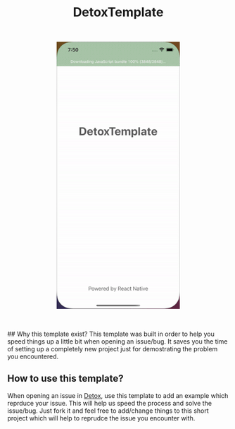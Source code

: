 <h1 align="center">
  DetoxTemplate
</h1>
<br/>
<p align="center">
  <img src="Assets/project-gif.gif" alt="animated" />
</p>
<br/>
<p>
## Why this template exist?
This template was built in order to help you speed things up a little bit when opening an issue/bug.
It saves you the time of setting up a completely new project just for demostrating the problem you encountered. 

## How to use this template?
When opening an issue in [Detox](https://github.com/wix/Detox), use this template to add an example which reprduce your issue.
This will help us speed the process and solve the issue/bug.
Just fork it and feel free to add/change things to this short project which will help to reprudce the issue you encounter with.
</p>
